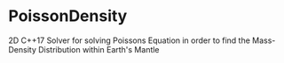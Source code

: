 # PoissonDensity
2D C++17 Solver for solving Poissons Equation in order to find the Mass-Density Distribution within Earth's Mantle
